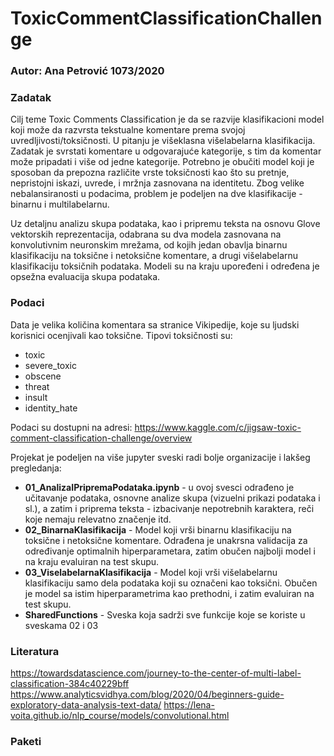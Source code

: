# ToxicCommentClassificationChallenge

### Autor:  Ana Petrović 1073/2020


### Zadatak
Cilj teme Toxic Comments Classification je da se razvije klasifikacioni model koji može da razvrsta tekstualne komentare prema svojoj uvredljivosti/toksičnosti. U pitanju je višeklasna višelabelarna klasifikacija. Zadatak je svrstati komentare u odgovarajuće kategorije, s tim da komentar može pripadati i više od jedne kategorije. Potrebno je obučiti model koji je sposoban da prepozna različite vrste toksičnosti kao što su pretnje, nepristojni iskazi, uvrede, i mržnja zasnovana na identitetu. 
Zbog velike nebalansiranosti u podacima, problem je podeljen na dve klasifikacije - binarnu i multilabelarnu.

Uz detaljnu analizu skupa podataka, kao i pripremu teksta na osnovu Glove vektorskih reprezentacija, odabrana su dva modela zasnovana na konvolutivnim neuronskim mrežama, od kojih jedan obavlja binarnu klasifikaciju na toksične i netoksične komentare, a drugi višelabelarnu klasifikaciju toksičnih podataka. Modeli su na kraju upoređeni i određena je opsežna evaluacija skupa podataka.

### Podaci

Data je velika količina komentara sa stranice Vikipedije, koje su ljudski korisnici ocenjivali kao toksične. Tipovi toksičnosti su: 

- toxic
- severe_toxic
- obscene
- threat
- insult
- identity_hate


Podaci su dostupni na adresi: https://www.kaggle.com/c/jigsaw-toxic-comment-classification-challenge/overview


Projekat je podeljen na više jupyter sveski radi bolje organizacije i lakšeg pregledanja: 

- **01_AnalizaIPripremaPodataka.ipynb** - u ovoj svesci odrađeno je učitavanje podataka, osnovne analize skupa (vizuelni prikazi podataka i sl.), a zatim i priprema teksta - izbacivanje nepotrebnih karaktera, reči koje nemaju relevatno značenje itd. 
- **02_BinarnaKlasifikacija** - Model koji vrši binarnu klasifikaciju na toksične i netoksične komentare. Odrađena je unakrsna validacija za određivanje optimalnih hiperparametara, zatim obučen najbolji model i na kraju evaluiran na test skupu.
- **03_ViselabelarnaKlasifikacija** - Model koji vrši  višelabelarnu klasifikaciju samo dela podataka koji su označeni kao toksični. Obučen je model sa istim hiperparametrima kao prethodni, i zatim evaluiran na test skupu.
- **SharedFunctions** - Sveska koja sadrži sve funkcije koje se koriste u sveskama 02 i 03 


### Literatura
https://towardsdatascience.com/journey-to-the-center-of-multi-label-classification-384c40229bff
https://www.analyticsvidhya.com/blog/2020/04/beginners-guide-exploratory-data-analysis-text-data/
https://lena-voita.github.io/nlp_course/models/convolutional.html

### Paketi 

